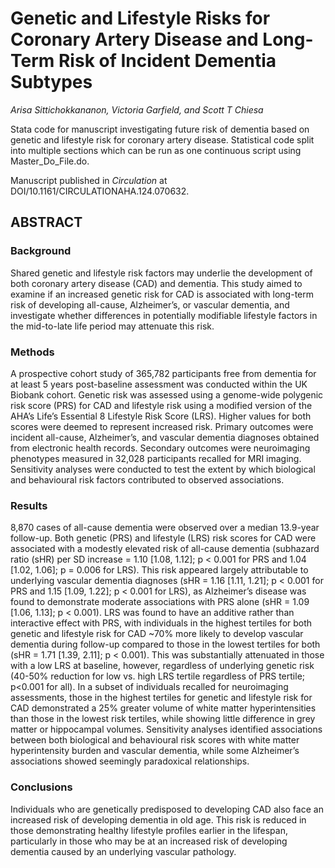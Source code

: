 # Genetic and Lifestyle Risks for Coronary Artery Disease and Long-Term Risk of Incident Dementia Subtypes

_Arisa Sittichokkananon, Victoria Garfield, and Scott T Chiesa_

Stata code for manuscript investigating future risk of dementia based on genetic and lifestyle risk for coronary artery disease. Statistical code split into multiple sections which can be run as one continuous script using Master_Do_File.do.

Manuscript published in _Circulation_ at DOI/10.1161/CIRCULATIONAHA.124.070632.

## ABSTRACT 

### Background
Shared genetic and lifestyle risk factors may underlie the development of both coronary artery disease (CAD) and dementia. This study aimed to examine if an increased genetic risk for CAD is associated with long-term risk of developing all-cause, Alzheimer’s, or vascular dementia, and investigate whether differences in potentially modifiable lifestyle factors in the mid-to-late life period may attenuate this risk.
### Methods
A prospective cohort study of 365,782 participants free from dementia for at least 5 years post-baseline assessment was conducted within the UK Biobank cohort. Genetic risk was assessed using a genome-wide polygenic risk score (PRS) for CAD and lifestyle risk using a modified version of the AHA’s Life’s Essential 8 Lifestyle Risk Score (LRS). Higher values for both scores were deemed to represent increased risk. Primary outcomes were incident all-cause, Alzheimer’s, and vascular dementia diagnoses obtained from electronic health records. Secondary outcomes were neuroimaging phenotypes measured in 32,028 participants recalled for MRI imaging. Sensitivity analyses were conducted to test the extent by which biological and behavioural risk factors contributed to observed associations.
### Results
8,870 cases of all-cause dementia were observed over a median 13.9-year follow-up. Both genetic (PRS) and lifestyle (LRS) risk scores for CAD were associated with a modestly elevated risk of all-cause dementia (subhazard ratio (sHR) per SD increase = 1.10 [1.08, 1.12]; p < 0.001 for PRS and 1.04 [1.02, 1.06]; p = 0.006 for LRS). This risk appeared largely attributable to underlying vascular dementia diagnoses (sHR = 1.16 [1.11, 1.21]; p < 0.001 for PRS and 1.15 [1.09, 1.22]; p < 0.001 for LRS), as Alzheimer’s disease was found to demonstrate moderate associations with PRS alone (sHR = 1.09 [1.06, 1.13]; p < 0.001). LRS was found to have an additive rather than interactive effect with PRS, with individuals in the highest tertiles for both genetic and lifestyle risk for CAD ~70% more likely to develop vascular dementia during follow-up compared to those in the lowest tertiles for both (sHR = 1.71 [1.39, 2.11]; p < 0.001). This was substantially attenuated in those with a low LRS at baseline, however, regardless of underlying genetic risk (40-50% reduction for low vs. high LRS tertile regardless of PRS tertile; p<0.001 for all). In a subset of individuals recalled for neuroimaging assessments, those in the highest tertiles for genetic and lifestyle risk for CAD demonstrated a 25% greater volume of white matter hyperintensities than those in the lowest risk tertiles, while showing little difference in grey matter or hippocampal volumes. Sensitivity analyses identified associations between both biological and behavioural risk scores with white matter hyperintensity burden and vascular dementia, while some Alzheimer’s associations showed seemingly paradoxical relationships.
### Conclusions
Individuals who are genetically predisposed to developing CAD also face an increased risk of developing dementia in old age. This risk is reduced in those demonstrating healthy lifestyle profiles earlier in the lifespan, particularly in those who may be at an increased risk of developing dementia caused by an underlying vascular pathology.
